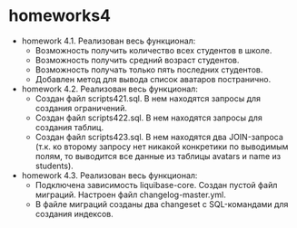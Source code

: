 # homeworks4
* homework 4.1. Реализован весь функционал:
  - Возможность получить количество всех студентов в школе.
  - Возможность получить средний возраст студентов.
  - Возможность получать только пять последних студентов.
  - Добавлен метод для вывода список аватаров постранично.
* homework 4.2. Реализован весь функционал:
  - Создан файл scripts421.sql. В нем находятся запросы для создания ограничений.
  - Создан файл scripts422.sql. В нем находятся запросы для создания таблиц.
  - Создан файл scripts423.sql. В нем находятся два JOIN-запроса (т.к. ко второму запросу нет никакой конкретики по выводимым полям, то выводится все данные из таблицы avatars и name из students).
* homework 4.3. Реализован весь функционал:
  - Подключена зависимость liquibase-core. Создан пустой файл миграций. Настроен файл changelog-master.yml.
  - В файле миграций созданы два changeset с SQL-командами для создания индексов.
